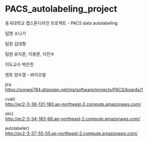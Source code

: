 # PACS_autolabeling_project
동국대학교 캡스톤디자인 프로젝트 - PACS data autolabeling

팀명 소나기

팀장 김대형

팀원 유지훈, 이충환, 이진수

지도교수 박은찬

멘토 양수열 - 바이오빌



jira  
https://sonagi784.atlassian.net/jira/software/projects/PACS/boards/1  
  
cvat)  
http://ec2-3-36-131-180.ap-northeast-2.compute.amazonaws.com/  
  
slic)  
http://ec2-3-34-183-68.ap-northeast-2.compute.amazonaws.com/  
  
autolabeler)  
http://ec2-3-37-55-55.ap-northeast-2.compute.amazonaws.com/  
